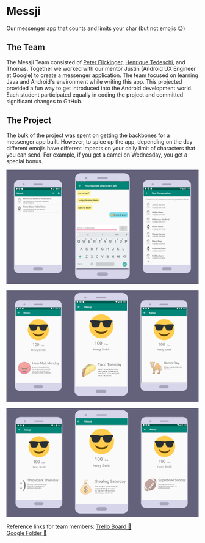 # Messji
Our messenger app that counts and limits your char (but not emojis 😉)

## The Team

The Messji Team consisted of [Peter Flickinger](https://peterfoxflick.github.io/), [Henrique Tedeschi](http://www.henriquetedeschi.com/), and Thomas. Together we worked with our mentor Justin (Android UX Engineer at Google) to create a messenger application. The team focused on learning Java and Android's environment while writing this app. This projected provided a fun way to get introduced into the Android development world. Each student participated equally in coding the project and committed significant changes to GitHub. 

## The Project

The bulk of the project was spent on getting the backbones for a messenger app built. However, to spice up the app, depending on the day different emojis have different impacts on your daily limit of characters that you can send. For example, if you get a camel on Wednesday, you get a special bonus. 

![Home Screens](MainScreens.png)

![Daily Deals 1](DailyDeals2.png)

![Daily Deals 2](DailyDeals1.png)




Reference links for team members:
[Trello Board 🐺](https://trello.com/b/ToJsQBHP/messji)  
[Google Folder 📄](https://drive.google.com/drive/u/0/folders/16Vr0-vgUZIk3y8BdzbQbM3RVXWoTErUo)  

